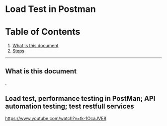# Load Test in Postman

# Table of Contents
1. [What is this document](#purpose)
1. [Steps](#steps)

---
## What is this document <a name="purpose"></a>
.
## Load test, performance testing in PostMan; API automation testing; test restfull services
https://www.youtube.com/watch?v=tk-1OcaJVE8
